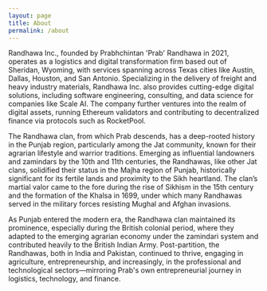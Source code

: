 ```yaml
---
layout: page
title: About
permalink: /about
---
```


Randhawa Inc., founded by Prabhchintan 'Prab' Randhawa in 2021, operates as a logistics and digital transformation firm based out of Sheridan, Wyoming, with services spanning across Texas cities like Austin, Dallas, Houston, and San Antonio. Specializing in the delivery of freight and heavy industry materials, Randhawa Inc. also provides cutting-edge digital solutions, including software engineering, consulting, and data science for companies like Scale AI. The company further ventures into the realm of digital assets, running Ethereum validators and contributing to decentralized finance via protocols such as RocketPool.

The Randhawa clan, from which Prab descends, has a deep-rooted history in the Punjab region, particularly among the Jat community, known for their agrarian lifestyle and warrior traditions. Emerging as influential landowners and zamindars by the 10th and 11th centuries, the Randhawas, like other Jat clans, solidified their status in the Majha region of Punjab, historically significant for its fertile lands and proximity to the Sikh heartland. The clan’s martial valor came to the fore during the rise of Sikhism in the 15th century and the formation of the Khalsa in 1699, under which many Randhawas served in the military forces resisting Mughal and Afghan invasions.

As Punjab entered the modern era, the Randhawa clan maintained its prominence, especially during the British colonial period, where they adapted to the emerging agrarian economy under the zamindari system and contributed heavily to the British Indian Army. Post-partition, the Randhawas, both in India and Pakistan, continued to thrive, engaging in agriculture, entrepreneurship, and increasingly, in the professional and technological sectors—mirroring Prab's own entrepreneurial journey in logistics, technology, and finance.